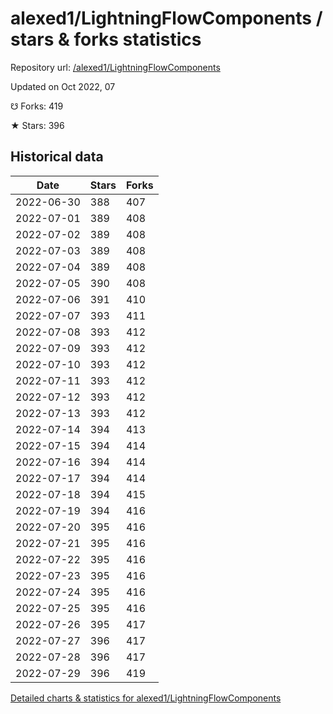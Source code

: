 # alexed1/LightningFlowComponents / stars & forks statistics

Repository url: [/alexed1/LightningFlowComponents](https://github.com/alexed1/LightningFlowComponents)

Updated on Oct 2022, 07

☋ Forks: 419

★ Stars: 396

## Historical data
| Date | Stars | Forks |
|------|-------|-------|
| 2022-06-30 | 388 | 407 | 
| 2022-07-01 | 389 | 408 | 
| 2022-07-02 | 389 | 408 | 
| 2022-07-03 | 389 | 408 | 
| 2022-07-04 | 389 | 408 | 
| 2022-07-05 | 390 | 408 | 
| 2022-07-06 | 391 | 410 | 
| 2022-07-07 | 393 | 411 | 
| 2022-07-08 | 393 | 412 | 
| 2022-07-09 | 393 | 412 | 
| 2022-07-10 | 393 | 412 | 
| 2022-07-11 | 393 | 412 | 
| 2022-07-12 | 393 | 412 | 
| 2022-07-13 | 393 | 412 | 
| 2022-07-14 | 394 | 413 | 
| 2022-07-15 | 394 | 414 | 
| 2022-07-16 | 394 | 414 | 
| 2022-07-17 | 394 | 414 | 
| 2022-07-18 | 394 | 415 | 
| 2022-07-19 | 394 | 416 | 
| 2022-07-20 | 395 | 416 | 
| 2022-07-21 | 395 | 416 | 
| 2022-07-22 | 395 | 416 | 
| 2022-07-23 | 395 | 416 | 
| 2022-07-24 | 395 | 416 | 
| 2022-07-25 | 395 | 416 | 
| 2022-07-26 | 395 | 417 | 
| 2022-07-27 | 396 | 417 | 
| 2022-07-28 | 396 | 417 | 
| 2022-07-29 | 396 | 419 | 


[Detailed charts & statistics for alexed1/LightningFlowComponents](https://reviewgithub.com/rep/alexed1/LightningFlowComponents)
